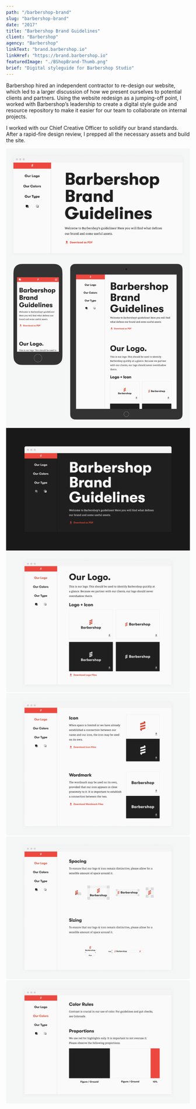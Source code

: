 ```yaml
---
path: "/barbershop-brand"
slug: "barbershop-brand"
date: "2017"
title: "Barbershop Brand Guidelines"
client: "Barbershop"
agency: "Barbershop"
linkText: "brand.barbershop.io"
linkHref: "https://brand.barbershop.io"
featuredImage: "./BShopBrand-Thumb.png"
brief: "Digital styleguide for Barbershop Studio"
---
```


Barbershop hired an independent contractor to re-design our website, which led to a larger discussion of how we present ourselves to potential clients and partners. Using the website redesign as a jumping-off point, I worked with Barbershop’s leadership to create a digital style guide and resource repository to make it easier for our team to collaborate on internal projects.

I worked with our Chief Creative Officer to solidify our brand standards. After a rapid-fire design review, I prepped all the necessary assets and build the site.

![Barbershop Brand Site shown on different devices](./images/BShop-Brand-Devices-03.png 'Responsive FTW')
![Brand site with dark theme](./images/BShop-Brand-Dark-02.png 'One of our goals was to keep our brand flexible by varying the figure/ground color relationship.')
![Lockup Guidelines](./images/BShop-Brand-Lockups-02.png)
![Logo guidelines](./images/BShop-Brand-Logos-02.png)
![Logo and lockup spacing rules](./images/BShop-Brand-Spacing-02.png)
![Color guidelines](./images/BShop-Brand-Colors-02.png)